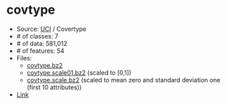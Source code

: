 # covtype

- Source: [UCI](http://www.ics.uci.edu/~mlearn/MLRepository.html) / Covertype
- \# of classes: 7
- \# of data: 581,012
- \# of features: 54
- Files:
    - [covtype.bz2](https://www.csie.ntu.edu.tw/~cjlin/libsvmtools/datasets/multiclass/covtype.bz2)
    - [covtype.scale01.bz2](https://www.csie.ntu.edu.tw/~cjlin/libsvmtools/datasets/multiclass/covtype.scale01.bz2) (scaled to [0,1])
    - [covtype.scale.bz2](https://www.csie.ntu.edu.tw/~cjlin/libsvmtools/datasets/multiclass/covtype.scale.bz2) (scaled to mean zero and standard deviation one (first 10 attributes))
- [Link](https://www.csie.ntu.edu.tw/~cjlin/libsvmtools/datasets/multiclass.html#covtype)
